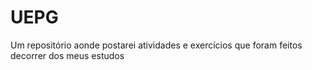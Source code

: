 # UEPG
Um repositório aonde postarei atividades e exercícios que foram feitos decorrer dos meus estudos

